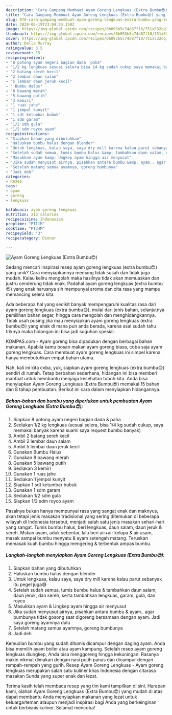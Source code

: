 ```yaml
---
description: "Cara Gampang Membuat Ayam Goreng Lengkuas (Extra Bumbu😍) yang Enak Banget"
title: "Cara Gampang Membuat Ayam Goreng Lengkuas (Extra Bumbu😍) yang Enak Banget"
slug: 970-cara-gampang-membuat-ayam-goreng-lengkuas-extra-bumbu-yang-enak-banget
date: 2020-06-19T23:04:34.150Z
image: https://img-global.cpcdn.com/recipes/0b093b5c74d87f10/751x532cq70/ayam-goreng-lengkuas-extra-bumbu😍-foto-resep-utama.jpg
thumbnail: https://img-global.cpcdn.com/recipes/0b093b5c74d87f10/751x532cq70/ayam-goreng-lengkuas-extra-bumbu😍-foto-resep-utama.jpg
cover: https://img-global.cpcdn.com/recipes/0b093b5c74d87f10/751x532cq70/ayam-goreng-lengkuas-extra-bumbu😍-foto-resep-utama.jpg
author: Della Murray
ratingvalue: 3.5
reviewcount: 15
recipeingredient:
- "8 potong ayam negeri bagian dada  paha"
- "1/2 kg lengkuas sesuai selera bisa 14 kg sudah cukup saya memakai banyak karena suami saya request bumbu banyak"
- "2 batang sereh kecil"
- "2 lembar daun salam"
- "5 lembar daun jeruk kecil"
- " Bumbu Halus"
- "8 bawang merah"
- "5 bawang putih"
- "3 kemiri"
- "1 ruas jahe"
- "1 jempol kunyit"
- "1 sdt ketumbar bubuk"
- "1 sdm garam"
- "1/2 sdm gula"
- "1/2 sdm royco ayam"
recipeinstructions:
- "Siapkan bahan yang dibutuhkan"
- "Haluskan bumbu halus dengan blender"
- "Untuk lengkuas, kalau saya, saya dry mill karena kalau parut sebanyak itu pegel juga😅"
- "Setelah sudah semua, tumis bumbu halus &amp; tambahkan daun salam, daun jeruk, dan sereh; serta tambahkan lengkuas, garam, gula, dan royco"
- "Masukkan ayam &amp; Ungkep ayam hingga air menyusut"
- "Jika sudah menyusut airnya, pisahkan antara bumbu &amp; ayam.. agar bumbunya tidak gosong saat digoreng bersamaan dengan ayam. Jadi saya goreng ayamnya dulu"
- "Setelah matang semua ayamnya, goreng bumbunya"
- "Jadi deh"
categories:
- Resep
tags:
- ayam
- goreng
- lengkuas

katakunci: ayam goreng lengkuas 
nutrition: 213 calories
recipecuisine: Indonesian
preptime: "PT11M"
cooktime: "PT34M"
recipeyield: "3"
recipecategory: Dinner

---
```



![Ayam Goreng Lengkuas (Extra Bumbu😍)](https://img-global.cpcdn.com/recipes/0b093b5c74d87f10/751x532cq70/ayam-goreng-lengkuas-extra-bumbu😍-foto-resep-utama.jpg)

Sedang mencari inspirasi resep ayam goreng lengkuas (extra bumbu😍) yang unik? Cara menyiapkannya memang tidak susah dan tidak juga mudah. Kalau keliru mengolah maka hasilnya tidak akan memuaskan dan justru cenderung tidak enak. Padahal ayam goreng lengkuas (extra bumbu😍) yang enak harusnya sih mempunyai aroma dan cita rasa yang mampu memancing selera kita.

Ada beberapa hal yang sedikit banyak mempengaruhi kualitas rasa dari ayam goreng lengkuas (extra bumbu😍), mulai dari jenis bahan, selanjutnya pemilihan bahan segar, hingga cara mengolah dan menghidangkannya. Tidak usah pusing jika mau menyiapkan ayam goreng lengkuas (extra bumbu😍) yang enak di mana pun anda berada, karena asal sudah tahu triknya maka hidangan ini bisa jadi suguhan spesial.

KOMPAS.com - Ayam goreng bisa dipadukan dengan berbagai bahan makanan. Apabila kamu bosan makan ayam goreng biasa, coba saja ayam goreng lengkuas. Cara membuat ayam goreng lengkuas ini simpel karena hanya membutuhkan empat bahan utama.


Nah, kali ini kita coba, yuk, siapkan ayam goreng lengkuas (extra bumbu😍) sendiri di rumah. Tetap berbahan sederhana, hidangan ini bisa memberi manfaat untuk membantu menjaga kesehatan tubuh kita. Anda bisa menyiapkan Ayam Goreng Lengkuas (Extra Bumbu😍) memakai 15 bahan dan 8 tahap pembuatan. Berikut ini cara dalam menyiapkan hidangannya.

<!--inarticleads1-->

##### Bahan-bahan dan bumbu yang diperlukan untuk pembuatan Ayam Goreng Lengkuas (Extra Bumbu😍):

1. Siapkan 8 potong ayam negeri bagian dada &amp; paha
1. Sediakan 1/2 kg lengkuas (sesuai selera, bisa 1/4 kg sudah cukup, saya memakai banyak karena suami saya request bumbu banyak)
1. Ambil 2 batang sereh kecil
1. Ambil 2 lembar daun salam
1. Ambil 5 lembar daun jeruk kecil
1. Gunakan  Bumbu Halus
1. Gunakan 8 bawang merah
1. Gunakan 5 bawang putih
1. Sediakan 3 kemiri
1. Gunakan 1 ruas jahe
1. Sediakan 1 jempol kunyit
1. Siapkan 1 sdt ketumbar bubuk
1. Gunakan 1 sdm garam
1. Sediakan 1/2 sdm gula
1. Siapkan 1/2 sdm royco ayam


Pasalnya bukan hanya mempunyai rasa yang sangat enak dan maknyus, akan tetapi jenis masakan tradisional yang sering ditemukan di beberapa wilayah di Indonesia tersebut, menjadi salah satu jenis masakan sehari-hari yang sangat. Tumis bumbu halus, beri lengkuas, daun salam, daun jeruk &amp; sereh. Mskan ayam, aduk sebentar, lalu beri air+air kelapa &amp; air asam, masak sampai bumbu menyatu &amp; ayam setengah matang. Teruskan memasak kuah bumbu hingga mengering &amp; terbentuk ampas bumbu. 

<!--inarticleads2-->

##### Langkah-langkah menyiapkan Ayam Goreng Lengkuas (Extra Bumbu😍):

1. Siapkan bahan yang dibutuhkan
1. Haluskan bumbu halus dengan blender
1. Untuk lengkuas, kalau saya, saya dry mill karena kalau parut sebanyak itu pegel juga😅
1. Setelah sudah semua, tumis bumbu halus &amp; tambahkan daun salam, daun jeruk, dan sereh; serta tambahkan lengkuas, garam, gula, dan royco
1. Masukkan ayam &amp; Ungkep ayam hingga air menyusut
1. Jika sudah menyusut airnya, pisahkan antara bumbu &amp; ayam.. agar bumbunya tidak gosong saat digoreng bersamaan dengan ayam. Jadi saya goreng ayamnya dulu
1. Setelah matang semua ayamnya, goreng bumbunya
1. Jadi deh


Kemudian bumbu yang sudah ditumis dicampur dengan daging ayam. Anda bisa memilih ayam boiler atau ayam kampung. Setelah resep ayam goreng lengkuas diungkep, Anda bisa menggoreng hingga kekuningan. Rasanya makin nikmat dimakan dengan nasi putih panas dan dicampur dengan rempah-rempah yang gurih. Resep Ayam Goreng Lengkuas - Ayam goreng lengkuas merupakan salah satu kuliner khas Indonesia dengan citarasa masakan Sunda yang super enak dan lezat. 

Terima kasih telah membaca resep yang tim kami tampilkan di sini. Harapan kami, olahan Ayam Goreng Lengkuas (Extra Bumbu😍) yang mudah di atas dapat membantu Anda menyiapkan makanan yang lezat untuk keluarga/teman ataupun menjadi inspirasi bagi Anda yang berkeinginan untuk berbisnis kuliner. Selamat mencoba!
